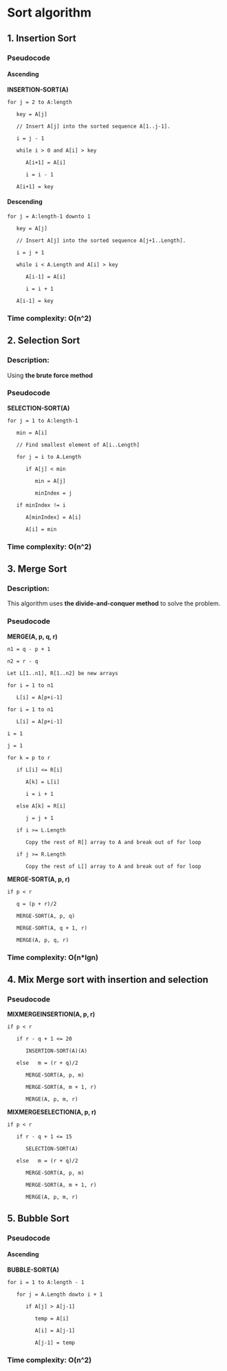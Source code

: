 # Sort algorithm

## 1. Insertion Sort

### Pseudocode

#### Ascending

   **INSERTION-SORT(A)**

    for j = 2 to A:length

       key = A[j]

       // Insert A[j] into the sorted sequence A[1..j-1].

       i = j - 1

       while i > 0 and A[i] > key

          A[i+1] = A[i]

          i = i - 1

       A[i+1] = key

#### Descending

    for j = A:length-1 downto 1

       key = A[j]

       // Insert A[j] into the sorted sequence A[j+1..Length].

       i = j + 1

       while i < A.Length and A[i] > key

          A[i-1] = A[i]

          i = i + 1

       A[i-1] = key

### Time complexity: O(n^2)

## 2. Selection Sort

### Description: 

Using **the brute force method**

### Pseudocode

   **SELECTION-SORT(A)**

    for j = 1 to A:length-1
    
       min = A[i]
       
       // Find smallest element of A[i..Length]
       
       for j = i to A.Length

          if A[j] < min
          
             min = A[j]
             
             minIndex = j
          
       if minIndex != i
       
          A[minIndex] = A[i]
          
          A[i] = min
       
### Time complexity: O(n^2)

## 3. Merge Sort

### Description:

This algorithm uses **the divide-and-conquer method** to solve the problem.

### Pseudocode

   **MERGE(A, p, q, r)**

    n1 = q - p + 1
    
    n2 = r - q
    
    Let L[1..n1], R[1..n2] be new arrays
    
    for i = 1 to n1
    
       L[i] = A[p+i-1]
    
    for i = 1 to n1
    
       L[i] = A[p+i-1]
    
    i = 1
    
    j = 1
    
    for k = p to r
       
       if L[i] <= R[i]
       
          A[k] = L[i]
          
          i = i + 1
       
       else A[k] = R[i]
       
          j = j + 1
          
       if i >= L.Length
       
          Copy the rest of R[] array to A and break out of for loop
          
       if j >= R.Length
       
          Copy the rest of L[] array to A and break out of for loop
          

   **MERGE-SORT(A, p, r)**
    
    if p < r
    
       q = (p + r)/2
       
       MERGE-SORT(A, p, q)
       
       MERGE-SORT(A, q + 1, r)
       
       MERGE(A, p, q, r)

### Time complexity: O(n*lgn)

## 4. Mix Merge sort with insertion and selection

### Pseudocode

   **MIXMERGEINSERTION(A, p, r)**
            
    if p < r
       
       if r - q + 1 <= 20
       
          INSERTION-SORT(A)(A)
          
       else   m = (r + q)/2
          
          MERGE-SORT(A, p, m)
          
          MERGE-SORT(A, m + 1, r)
          
          MERGE(A, p, m, r)


   **MIXMERGESELECTION(A, p, r)**
            
    if p < r
       
       if r - q + 1 <= 15
       
          SELECTION-SORT(A)
          
       else   m = (r + q)/2
          
          MERGE-SORT(A, p, m)
          
          MERGE-SORT(A, m + 1, r)
          
          MERGE(A, p, m, r)

## 5. Bubble Sort

### Pseudocode

#### Ascending

   **BUBBLE-SORT(A)**

    for i = 1 to A:length - 1
    
       for j = A.Length dowto i + 1
          
          if A[j] > A[j-1]
             
             temp = A[i]
             
             A[i] = A[j-1]
             
             A[j-1] = temp

### Time complexity: O(n^2)
